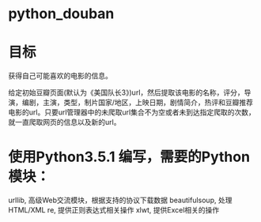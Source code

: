 # python_douban
# 目标

获得自己可能喜欢的电影的信息。

给定初始豆瓣页面(默认为《美国队长3》)url，然后提取该电影的名称，评分，导演，编剧，主演，类型，制片国家/地区，上映日期，剧情简介，热评和豆瓣推荐电影的url。只要url管理器中的未爬取url集合不为空或者未到达指定爬取的次数，就一直爬取网页的信息以及新的url。

# 使用Python3.5.1 编写，需要的Python模块：
urllib, 高级Web交流模块，根据支持的协议下载数据
beautifulsoup, 处理HTML/XML
re, 提供正则表达式相关操作
xlwt, 提供Excel相关的操作
